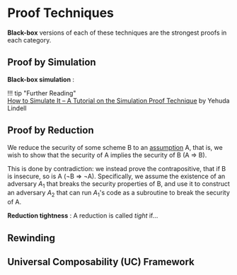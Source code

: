 # Proof Techniques

**Black-box** versions of each of these techniques are the strongest proofs in each category.

## Proof by Simulation

**Black-box simulation**
: 

!!! tip "Further Reading"  
    [How to Simulate It – A Tutorial on the Simulation Proof Technique](https://link.springer.com/chapter/10.1007%2F978-3-319-57048-8_6) by Yehuda Lindell

## Proof by Reduction

We reduce the security of some scheme B to an [assumption](assumptions.md) A, that is, we wish to show that the security of A implies the security of B (A &rArr; B). 

This is done by contradiction: we instead prove the contrapositive, that if B is insecure, so is A (&not;B &rArr; &not;A). Specifically, we assume the existence of an adversary $A_1$ that breaks the security properties of B, and use it to construct an adversary $A_2$ that can run $A_1$'s code as a subroutine to break the security of A.
<!-- LaTeX examples or exercises of simple schemes -->

<!-- drawing -->

**Reduction tightness**
: A reduction is called _tight_ if...

## Rewinding

## Universal Composability (UC) Framework
